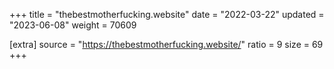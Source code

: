 +++
title = "thebestmotherfucking.website"
date = "2022-03-22"
updated = "2023-06-08"
weight = 70609

[extra]
source = "https://thebestmotherfucking.website/"
ratio = 9
size = 69
+++
